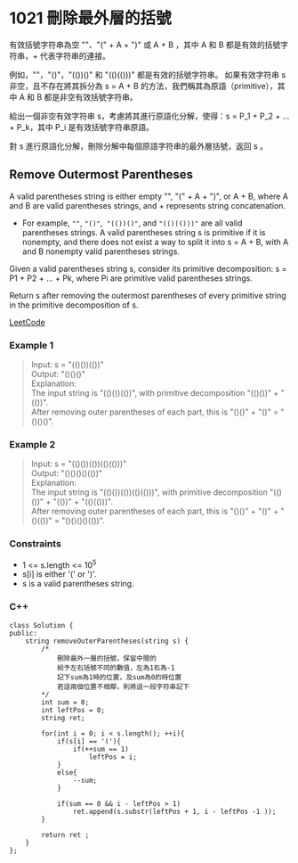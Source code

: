 # 1021  刪除最外層的括號

有效括號字符串為空 ""、"(" + A + ")" 或 A + B ，其中 A 和 B 都是有效的括號字符串，+ 代表字符串的連接。

例如，""，"()"，"(())()" 和 "(()(()))" 都是有效的括號字符串。
如果有效字符串 s 非空，且不存在將其拆分為 s = A + B 的方法，我們稱其為原語（primitive），其中 A 和 B 都是非空有效括號字符串。

給出一個非空有效字符串 s，考慮將其進行原語化分解，使得：s = P_1 + P_2 + ... + P_k，其中 P_i 是有效括號字符串原語。

對 s 進行原語化分解，刪除分解中每個原語字符串的最外層括號，返回 s 。

##  Remove Outermost Parentheses

A valid parentheses string is either empty "", "(" + A + ")", or A + B, where A and B are valid parentheses strings, and + represents string concatenation.

* For example, `""`, `"()"`,` "(())()"`, and `"(()(()))"` are all valid parentheses strings.
A valid parentheses string s is primitive if it is nonempty, and there does not exist a way to split it into s = A + B, with A and B nonempty valid parentheses strings.

Given a valid parentheses string s, consider its primitive decomposition: s = P1 + P2 + ... + Pk, where Pi are primitive valid parentheses strings.

Return s after removing the outermost parentheses of every primitive string in the primitive decomposition of s.


[LeetCode](https://leetcode.cn/problems/remove-outermost-parentheses/)

### Example 1

>Input: s = "(()())(())"  
Output: "()()()"  
Explanation:   
The input string is "(()())(())", with primitive decomposition "(()())" + "(())".  
After removing outer parentheses of each part, this is "()()" + "()" = "()()()".  

### Example 2

>Input: s = "(()())(())(()(()))"  
Output: "()()()()(())"  
Explanation:   
The input string is "(()())(())(()(()))", with primitive decomposition "(()())" + "(())" + "(()(()))".  
After removing outer parentheses of each part, this is "()()" + "()" + "()(())" = "()()()()(())".  

### Constraints

* 1 <= s.length <= 10<sup>5</sup>
* s[i] is either '(' or ')'.
* s is a valid parentheses string.


### C++ 

```
class Solution {
public:
    string removeOuterParentheses(string s) {
        /*
            刪除最外一層的括號，保留中間的
            給予左右括號不同的數值，左為1右為-1
            記下sum為1時的位置，及sum為0的時位置
            若這兩個位置不相鄰，則將這一段字符串記下
        */
        int sum = 0;
        int leftPos = 0;
        string ret;

        for(int i = 0; i < s.length(); ++i){
            if(s[i] == '('){
                if(++sum == 1)
                    leftPos = i;
            }
            else{ 
                --sum;
            }            

            if(sum == 0 && i - leftPos > 1)
                ret.append(s.substr(leftPos + 1, i - leftPos -1 ));
        }

        return ret ;
    }
};
```